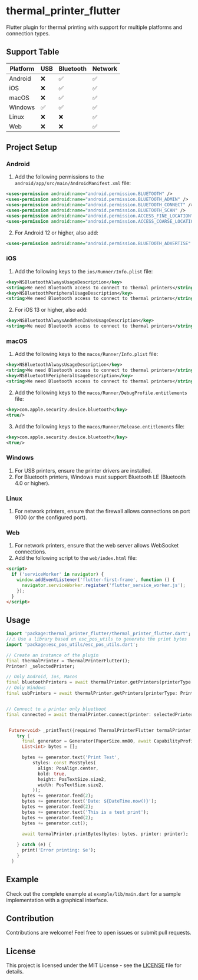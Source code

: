 # thermal_printer_flutter

Flutter plugin for thermal printing with support for multiple platforms and connection types.

## Support Table

| Platform   | USB | Bluetooth | Network |
|------------|-----|-----------|---------|
| Android    | ❌  | ✅        | ✅      |
| iOS        | ❌  | ✅        | ✅      |
| macOS      | ❌  | ✅        | ✅      |
| Windows    | ✅  | ✅        | ✅      |
| Linux      | ❌  | ❌        | ✅      |
| Web        | ❌  | ❌        | ✅      |

## Project Setup

### Android

1. Add the following permissions to the `android/app/src/main/AndroidManifest.xml` file:

```xml
<uses-permission android:name="android.permission.BLUETOOTH" />
<uses-permission android:name="android.permission.BLUETOOTH_ADMIN" />
<uses-permission android:name="android.permission.BLUETOOTH_CONNECT" />
<uses-permission android:name="android.permission.BLUETOOTH_SCAN" />
<uses-permission android:name="android.permission.ACCESS_FINE_LOCATION" />
<uses-permission android:name="android.permission.ACCESS_COARSE_LOCATION" />
```

2. For Android 12 or higher, also add:

```xml
<uses-permission android:name="android.permission.BLUETOOTH_ADVERTISE" />
```

### iOS

1. Add the following keys to the `ios/Runner/Info.plist` file:

```xml
<key>NSBluetoothAlwaysUsageDescription</key>
<string>We need Bluetooth access to connect to thermal printers</string>
<key>NSBluetoothPeripheralUsageDescription</key>
<string>We need Bluetooth access to connect to thermal printers</string>
```

2. For iOS 13 or higher, also add:

```xml
<key>NSBluetoothAlwaysAndWhenInUseUsageDescription</key>
<string>We need Bluetooth access to connect to thermal printers</string>
```

### macOS

1. Add the following keys to the `macos/Runner/Info.plist` file:

```xml
<key>NSBluetoothAlwaysUsageDescription</key>
<string>We need Bluetooth access to connect to thermal printers</string>
<key>NSBluetoothPeripheralUsageDescription</key>
<string>We need Bluetooth access to connect to thermal printers</string>
```

2. Add the following keys to the `macos/Runner/DebugProfile.entitlements` file:

```xml
<key>com.apple.security.device.bluetooth</key>
<true/>
```

3. Add the following keys to the `macos/Runner/Release.entitlements` file:

```xml
<key>com.apple.security.device.bluetooth</key>
<true/>
```

### Windows

1. For USB printers, ensure the printer drivers are installed.
2. For Bluetooth printers, Windows must support Bluetooth LE (Bluetooth 4.0 or higher).

### Linux

1. For network printers, ensure that the firewall allows connections on port 9100 (or the configured port).

### Web

1. For network printers, ensure that the web server allows WebSocket connections.
2. Add the following script to the `web/index.html` file:

```html
<script>
  if ('serviceWorker' in navigator) {
    window.addEventListener('flutter-first-frame', function () {
      navigator.serviceWorker.register('flutter_service_worker.js');
    });
  }
</script>
```

## Usage

```dart
import 'package:thermal_printer_flutter/thermal_printer_flutter.dart';
//⚠️ Use a library based on esc_pos_utils to generate the print bytes
import 'package:esc_pos_utils/esc_pos_utils.dart';

// Create an instance of the plugin
final thermalPrinter = ThermalPrinterFlutter();
Printer? _selectedPrinter;

// Only Android, Ios, Macos
final bluetoothPrinters = await thermalPrinter.getPrinters(printerType: PrinterType.bluethoot);
// Only Windows 
final usbPrinters = await thermalPrinter.getPrinters(printerType: PrinterType.usb);


// Connect to a printer only bluethoot
final connected = await thermalPrinter.connect(printer: selectedPrinter);


 Future<void> _printTest({required ThermalPrinterFlutter termalPrinter,  required Printer printer}) async {
    try {
      final generator = Generator(PaperSize.mm80, await CapabilityProfile.load());
      List<int> bytes = [];

      bytes += generator.text('Print Test',
          styles: const PosStyles(
            align: PosAlign.center,
            bold: true,
            height: PosTextSize.size2,
            width: PosTextSize.size2,
          ));
      bytes += generator.feed(2);
      bytes += generator.text('Date: ${DateTime.now()}');
      bytes += generator.feed(2);
      bytes += generator.text('This is a test print');
      bytes += generator.feed(2);
      bytes += generator.cut();

      await termalPrinter.printBytes(bytes: bytes, printer: printer);
     
    } catch (e) {
      print('Error printing: $e');
    }
  }
```

## Example

Check out the complete example at `example/lib/main.dart` for a sample implementation with a graphical interface.

## Contribution

Contributions are welcome! Feel free to open issues or submit pull requests.

## License

This project is licensed under the MIT License - see the [LICENSE](LICENSE) file for details.
